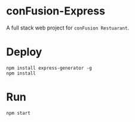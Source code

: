 # conFusion-Express
A full stack web project for `conFusion Restuarant`.

# Deploy 
```
npm install express-generator -g
npm install
```

# Run
```
npm start
```

